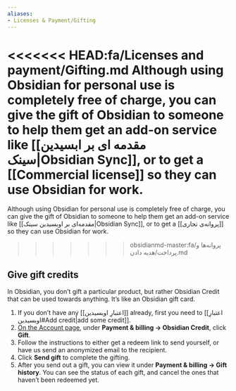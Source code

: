```yaml
---
aliases:
- Licenses & Payment/Gifting
---
```


<<<<<<< HEAD:fa/Licenses and payment/Gifting.md
Although using Obsidian for personal use is completely free of charge, you can give the gift of Obsidian to someone to help them get an add-on service like [[مقدمه ای بر ابسیدین سینک|Obsidian Sync]], or to get a [[Commercial license]] so they can use Obsidian for work.
=======
Although using Obsidian for personal use is completely free of charge, you can give the gift of Obsidian to someone to help them get an add-on service like [[مقدمه‌ای بر اوبسیدین سینک|Obsidian Sync]], or to get a [[پروانه‌ی تجاری]] so they can use Obsidian for work.

>>>>>>> obsidianmd-master:fa/پروانه‌ها و پرداخت/هدیه دادن.md

## Give gift credits

In Obsidian, you don’t gift a particular product, but rather Obsidian Credit that can be used towards anything. It’s like an Obsidian gift card.

1. If you don’t have any [[اعتبارِ اوبسیدین]] already, first you need to [[اعتبارِ اوبسیدین#Add credit|add some credit]].
2. [On the Account page](https://obsidian.md/account), under **Payment & billing → Obsidian Credit**, click **Gift**.
3. Follow the instructions to either get a redeem link to send yourself, or have us send an anonymized email to the recipient.
4. Click **Send gift** to complete the gifting.
5. After you send out a gift, you can view it under **Payment & billing → Gift history**. You can see the status of each gift, and cancel the ones that haven’t been redeemed yet.
